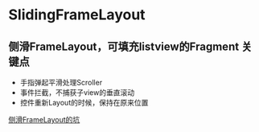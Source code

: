 # SlidingFrameLayout
侧滑FrameLayout，可填充listview的Fragment
关键点
--------

  - 手指弹起平滑处理Scroller
  - 事件拦截，不捕获子view的垂直滚动
  - 控件重新Layout的时候，保持在原来位置

[侧滑FrameLayout的坑](http://www.jianshu.com/p/3572b1d8e45b)
